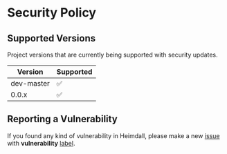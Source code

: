 # Security Policy

## Supported Versions

Project versions that are currently being supported with security updates.

| Version    | Supported          |
| ---------- | ------------------ |
| dev-master | :white_check_mark: |
| 0.0.x      | :white_check_mark: |

## Reporting a Vulnerability


If you found any kind of vulnerability in Heimdall, please make a new [issue](https://github.com/ezralazuardy/orb/issues) with **vulnerability** [label](https://github.com/ezralazuardy/orb/labels).
